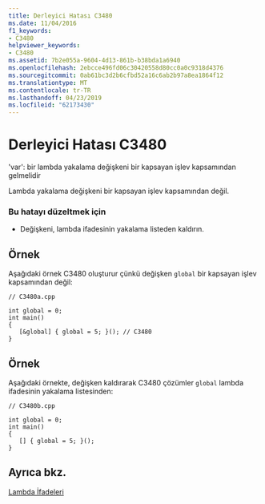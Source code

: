 ```yaml
---
title: Derleyici Hatası C3480
ms.date: 11/04/2016
f1_keywords:
- C3480
helpviewer_keywords:
- C3480
ms.assetid: 7b2e055a-9604-4d13-861b-b38bda1a6940
ms.openlocfilehash: 2ebcce496fd06c30420558d80cc0a0c9318d4376
ms.sourcegitcommit: 0ab61bc3d2b6cfbd52a16c6ab2b97a8ea1864f12
ms.translationtype: MT
ms.contentlocale: tr-TR
ms.lasthandoff: 04/23/2019
ms.locfileid: "62173430"
---
```

# <a name="compiler-error-c3480"></a>Derleyici Hatası C3480

'var': bir lambda yakalama değişkeni bir kapsayan işlev kapsamından gelmelidir

Lambda yakalama değişkeni bir kapsayan işlev kapsamından değil.

### <a name="to-correct-this-error"></a>Bu hatayı düzeltmek için

- Değişkeni, lambda ifadesinin yakalama listeden kaldırın.

## <a name="example"></a>Örnek

Aşağıdaki örnek C3480 oluşturur çünkü değişken `global` bir kapsayan işlev kapsamından değil:

```
// C3480a.cpp

int global = 0;
int main()
{
   [&global] { global = 5; }(); // C3480
}
```

## <a name="example"></a>Örnek

Aşağıdaki örnekte, değişken kaldırarak C3480 çözümler `global` lambda ifadesinin yakalama listesinden:

```
// C3480b.cpp

int global = 0;
int main()
{
   [] { global = 5; }();
}
```

## <a name="see-also"></a>Ayrıca bkz.

[Lambda İfadeleri](../../cpp/lambda-expressions-in-cpp.md)